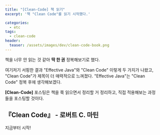```yaml
---
title: "[Clean-Code] 책 읽기"
excerpt: '책 "Clean Code"를 읽기 시작했다.'

categories:
  - etc
tags:
  - clean-code
header:
  teaser: /assets/images/dev/clean-code-book.png
---
```


책을 너무 안 읽는 것 같아 **딱 한 권** 정복해보기로 했다.

여기저기 서핑한 결과 "Effective Java"와 "Clean Code" 이렇게 두 가지가 나왔고, "Clean Code"가 제목이 더 매력적으로 느껴졌다. "Effective Java"는 "Clean Code" 정복 후에 생각해보겠다.

**[Clean-Code]** 포스팅은 책을 쭉 읽으면서 정리할 거 정리하고, 직접 적용해보는 과정들을 포스팅할 것이다.

## 『Clean Code』 - 로버트 C. 마틴

지금부터 시작!
